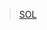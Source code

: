 > [SOL](https://missing-semester-cn.github.io/missing-notes-and-solutions/2020/solutions/data-wrangling-solution/)